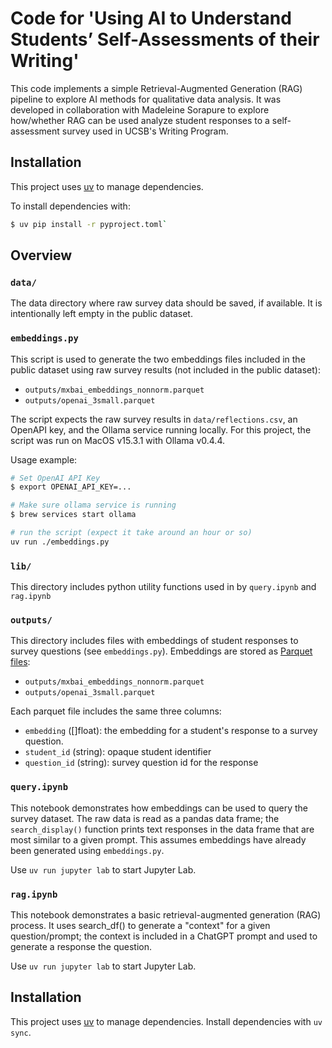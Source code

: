 # Code for 'Using AI to Understand Students’ Self-Assessments of their Writing'

This code implements a simple Retrieval-Augmented Generation (RAG) pipeline to
explore AI methods for qualitative data analysis. It was developed in
collaboration with Madeleine Sorapure to explore how/whether RAG can be used
analyze student responses to a self-assessment survey used in UCSB's Writing
Program. 

## Installation

This project uses [uv](https://docs.astral.sh) to manage dependencies. 

To install dependencies with:

```bash
$ uv pip install -r pyproject.toml`
```

## Overview

### `data/`

The data directory where raw survey data should be saved, if available. It is
intentionally left empty in the public dataset.

### `embeddings.py`

This script is used to generate the two embeddings files included in the public dataset
using raw survey results (not included in the public dataset):

- `outputs/mxbai_embeddings_nonnorm.parquet`
- `outputs/openai_3small.parquet`

The script expects the raw survey results in `data/reflections.csv`, an OpenAPI
key, and the Ollama service running locally. For this project, the script was
run on MacOS v15.3.1 with Ollama v0.4.4. 

Usage example:
```bash
# Set OpenAI API Key
$ export OPENAI_API_KEY=...

# Make sure ollama service is running
$ brew services start ollama

# run the script (expect it take around an hour or so)
uv run ./embeddings.py
```

### `lib/`

This directory includes python utility functions used in by `query.ipynb` and `rag.ipynb`

### `outputs/`

This directory includes files with embeddings of student responses to survey
questions (see `embeddings.py`). Embeddings are stored as [Parquet
files](https://parquet.apache.org/):

- `outputs/mxbai_embeddings_nonnorm.parquet`
- `outputs/openai_3small.parquet`

Each parquet file includes the same three columns:

- `embedding` ([]float): the embedding for a student's response to a survey question.
- `student_id` (string): opaque student identifier 
- `question_id` (string): survey question id for the response

### `query.ipynb`

This notebook demonstrates how embeddings can be used to query the survey
dataset. The raw data is read as a pandas data frame; the `search_display()`
function prints text responses in the data frame that are most similar to a given
prompt. This assumes embeddings have already been generated using
`embeddings.py`.

Use `uv run jupyter lab` to start Jupyter Lab.

### `rag.ipynb`

This notebook demonstrates a basic retrieval-augmented generation (RAG) process.
It uses search_df() to generate a "context" for a given question/prompt; the
context is included in a ChatGPT prompt and used to generate a response the
question.

Use `uv run jupyter lab` to start Jupyter Lab.

## Installation

This project uses [uv](https://docs.astral.s) to manage dependencies. Install dependencies with `uv sync`.
